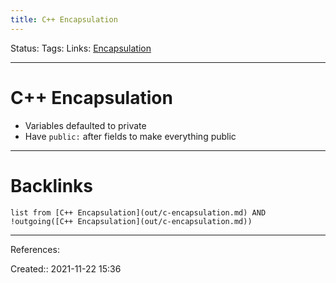 ```yaml
---
title: C++ Encapsulation
---
```

Status: 
Tags: 
Links: [Encapsulation](out/encapsulation.md)
___
# C++ Encapsulation
- Variables defaulted to private
- Have `public:` after fields to make everything public
___
# Backlinks
```dataview
list from [C++ Encapsulation](out/c-encapsulation.md) AND !outgoing([C++ Encapsulation](out/c-encapsulation.md))
```
___
References:

Created:: 2021-11-22 15:36
